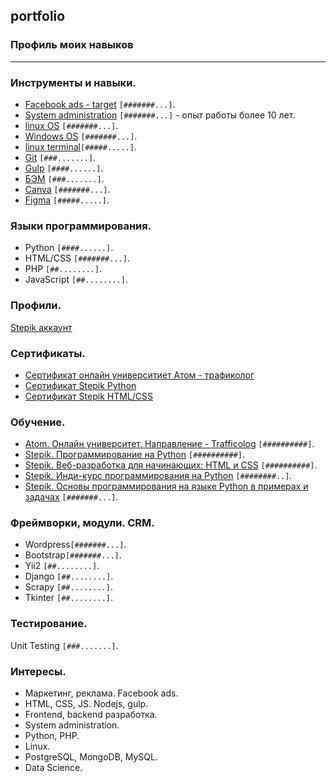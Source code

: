 ## portfolio
### Профиль моих навыков
-----------------------
### Инструменты и навыки.
* [Facebook ads - target](https://www.facebook.com/) `[#######...]`.
* [System administration](https://en.wikipedia.org/wiki/System_administrator) `[#######...]` - опыт работы более 10 лет.
* [linux OS](https://www.linux.org) `[#######...]`.
* [Windows OS](www.microsoft.com/) `[#######...]`.
* [linux terminal](https://ubuntu.com/tutorials/command-line-for-beginners)`[#####.....]`.
* [Git](https://git-scm.com) `[###.......]`. 
* [Gulp](https://gulpjs.com) `[####......]`.
* [БЭМ](https://ru.bem.info/methodology) `[###.......]`.
* [Canva](https://www.canva.com/) `[#######...]`.
* [Figma](https://www.figma.com) `[#####.....]`.


### Языки программирования.
* Python     `[####......]`.
* HTML/CSS   `[#######...]`. 
* PHP        `[##........]`.
* JavaScript `[##........]`.

### Профили.
[Stepik аккаунт](https://stepik.org/users/242248235)

### Сертификаты.
* [Сертификат онлайн университиет Атом - трафиколог](https://github.com/eds2109/my_portfolio/blob/master/Sertificat_Atom.png)
* [Сертификат Stepik Python](https://stepik.org/cert/368450)
* [Сертификат Stepik HTML/CSS](https://stepik.org/cert/785650)

### Обучение.
* [Atom. Онлайн университет. Направление - Trafficolog](http://at.university/trafficolog) `[##########]`.
* [Stepik. Программирование на Python](https://stepik.org/course/67) `[##########]`.
* [Stepik. Веб-разработка для начинающих: HTML и CSS](https://stepik.org/course/38218) `[##########]`.
* [Stepik. Инди-курс программирования на Python](https://stepik.org/course/63085) `[########..]`.
* [Stepik. Основы программирования на языке Python в примерах и задачах](https://stepik.org/course/58638) `[#######...]`.

### Фреймворки, модули. CRM. 
* Wordpress`[#######...]`.
* Bootstrap`[#######...]`.
* Yii2     `[##........]`.
* Django   `[##........]`.
* Scrapy   `[##........]`.
* Tkinter  `[##........]`.

### Тестирование.
Unit Testing `[###.......]`.  

### Интересы. 
* Маркетинг, реклама. Facebook ads.
* HTML, CSS, JS. Nodejs, gulp.
* Frontend, backend разработка.
* System administration.
* Python, PHP.
* Linux.  
* PostgreSQL, MongoDB, MySQL. 
* Data Science.
